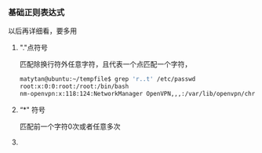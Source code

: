 ### 基础正则表达式

以后再详细看，要多用

1. "."点符号

   匹配除换行符外任意字符，且代表一个点匹配一个字符，

   ```sh
   matytan@ubuntu:~/tempfile$ grep 'r..t' /etc/passwd
   root:x:0:0:root:/root:/bin/bash
   nm-openvpn:x:118:124:NetworkManager OpenVPN,,,:/var/lib/openvpn/chroot:/usr/sbin/nologin
   ```

2. “\*" 符号

   匹配前一个字符0次或者任意多次

3. 